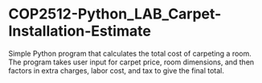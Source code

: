 # COP2512-Python_LAB_Carpet-Installation-Estimate
Simple Python program that calculates the total cost of carpeting a room. The program takes user input for carpet price, room dimensions, and then factors in extra charges, labor cost, and tax to give the final total.
